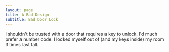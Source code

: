 ```yaml
---
layout: page
title: A Bad Design
subtitle: Bad Door Lock
---
```


I shouldn't be trusted with a door that requires a key to unlock. I'd much prefer a number code. I locked myself out of (and my keys inside) my room 3 times last fall. 

